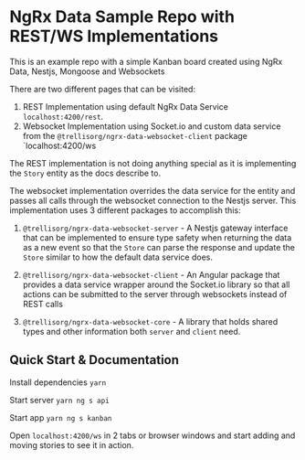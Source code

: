 # NgRx Data Sample Repo with REST/WS Implementations

This is an example repo with a simple Kanban board created using NgRx Data, Nestjs, Mongoose and Websockets

There are two different pages that can be visited:

1. REST Implementation using default NgRx Data Service `localhost:4200/rest`.
2. Websocket Implementation using Socket.io and custom data service from the `@trellisorg/ngrx-data-websocket-client` package `localhost:4200/ws

The REST implementation is not doing anything special as it is implementing the `Story` entity as the docs describe to.

The websocket implementation overrides the data service for the entity and passes all calls through the websocket connection to the 
Nestjs server. This implementation uses 3 different packages to accomplish this:

1. `@trellisorg/ngrx-data-websocket-server` - A Nestjs gateway interface that can be implemented to ensure type safety when returning the 
data as a new event so that the `Store` can parse the response and update the `Store` similar to how the default data service does.
   
2. `@trellisorg/ngrx-data-websocket-client` - An Angular package that provides a data service wrapper around the Socket.io library so that all
actions can be submitted to the server through websockets instead of REST calls
   
3. `@trellisorg/ngrx-data-websocket-core` - A library that holds shared types and other information both `server` and `client` need.

## Quick Start & Documentation

Install dependencies `yarn`

Start server `yarn ng s api`

Start app `yarn ng s kanban`

Open `localhost:4200/ws` in 2 tabs or browser windows and start adding and moving stories to see it in action.
